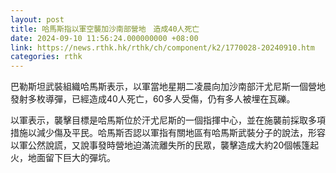 ```yaml
---
layout: post
title: 哈馬斯指以軍空襲加沙南部營地　造成40人死亡
date: 2024-09-10 11:56:24.000000000 +08:00
link: https://news.rthk.hk/rthk/ch/component/k2/1770028-20240910.htm
categories: rthk
---
```


巴勒斯坦武裝組織哈馬斯表示，以軍當地星期二凌晨向加沙南部汗尤尼斯一個營地發射多枚導彈，已經造成40人死亡，60多人受傷，仍有多人被埋在瓦礫。

以軍表示，襲擊目標是哈馬斯位於汗尤尼斯的一個指揮中心，並在施襲前採取多項措施以減少傷及平民。哈馬斯否認以軍指有關地區有哈馬斯武裝分子的說法，形容以軍公然說謊，又說事發時營地迫滿流離失所的民眾，襲擊造成大約20個帳篷起火，地面留下巨大的彈坑。
